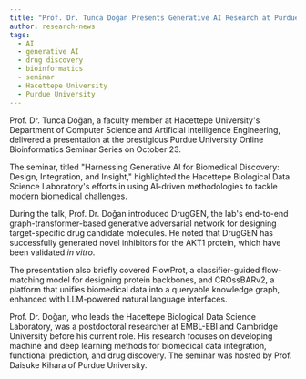 ```yaml
---
title: "Prof. Dr. Tunca Doğan Presents Generative AI Research at Purdue University Seminar"
author: research-news
tags:
  - AI
  - generative AI
  - drug discovery
  - bioinformatics
  - seminar
  - Hacettepe University
  - Purdue University
---
```


Prof. Dr. Tunca Doğan, a faculty member at Hacettepe University's Department of Computer Science and Artificial Intelligence Engineering, delivered a presentation at the prestigious Purdue University Online Bioinformatics Seminar Series on October 23.

The seminar, titled "Harnessing Generative AI for Biomedical Discovery: Design, Integration, and Insight," highlighted the Hacettepe Biological Data Science Laboratory's efforts in using AI-driven methodologies to tackle modern biomedical challenges.

During the talk, Prof. Dr. Doğan introduced DrugGEN, the lab's end-to-end graph-transformer-based generative adversarial network for designing target-specific drug candidate molecules. He noted that DrugGEN has successfully generated novel inhibitors for the AKT1 protein, which have been validated *in vitro*.

The presentation also briefly covered FlowProt, a classifier-guided flow-matching model for designing protein backbones, and CROssBARv2, a platform that unifies biomedical data into a queryable knowledge graph, enhanced with LLM-powered natural language interfaces.

Prof. Dr. Doğan, who leads the Hacettepe Biological Data Science Laboratory, was a postdoctoral researcher at EMBL-EBI and Cambridge University before his current role. His research focuses on developing machine and deep learning methods for biomedical data integration, functional prediction, and drug discovery. The seminar was hosted by Prof. Daisuke Kihara of Purdue University.

